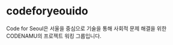 codeforyeouido
==============

Code for Seoul은 서울을 중심으로 기술을 통해 사회적 문제 해결을 위한 CODENAMU의 프로젝트 워킹 그룹입니다.

